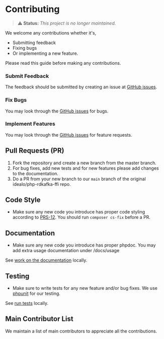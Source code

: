# Contributing

> **⚠️ Status:** _This project is no longer maintained._

We welcome any contributions whether it's,

* Submitting feedback
* Fixing bugs
* Or implementing a new feature.

Please read this guide before making any contributions.

### Submit Feedback

The feedback should be submitted by creating an issue at [GitHub issues](https://github.com/idealo/php-rdkafka-ffi/issues).

### Fix Bugs

You may look through the [GitHub issues](https://github.com/idealo/php-rdkafka-ffi/issues) for bugs.

### Implement Features

You may look through the [GitHub issues](https://github.com/idealo/php-rdkafka-ffi/issues) for feature requests.

## Pull Requests (PR)

1. Fork the repository and create a new branch from the master branch.
2. For bug fixes, add new tests and for new features please add changes to the documentation.
3. Do a PR from your new branch to our `main` branch of the original idealo/php-rdkafka-ffi repo.

## Code Style

* Make sure any new code you introduce has proper code styling according to [PRS-12](https://www.php-fig.org/psr/psr-12/). You should run `composer cs-fix` before a PR. 

## Documentation

* Make sure any new code you introduce has proper phpdoc. You may add extra usage documentation under /docs/usage

See [work on the documentation](docs/contributing/work-on-the-documentation.md) locally.

## Testing

* Make sure to write tests for any new feature and/or bug fixes. We use [phpunit](https://phpunit.readthedocs.io/en/latest/) for our testing. 

See [run tests](docs/contributing/run-tests.md) locally.

## Main Contributor List

We maintain a list of main contributors to appreciate all the contributions.
